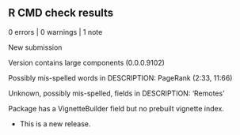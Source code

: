 ## R CMD check results

0 errors | 0 warnings | 1 note

 New submission
  
  Version contains large components (0.0.0.9102)
  
  Possibly mis-spelled words in DESCRIPTION:
    PageRank (2:33, 11:66)
  
  Unknown, possibly mis-spelled, fields in DESCRIPTION:
    ‘Remotes’
  
  Package has a VignetteBuilder field but no prebuilt vignette index.

* This is a new release.
